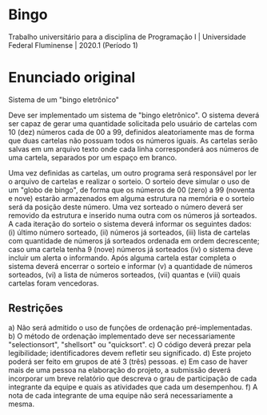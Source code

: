 # Bingo
Trabalho universitário para a disciplina de Programação I | Universidade Federal Fluminense | 2020.1 (Período 1)

# Enunciado original
Sistema de um "bingo eletrônico"  

  
Deve ser implementado um sistema de "bingo eletrônico". O sistema deverá ser capaz de gerar uma quantidade solicitada pelo usuário de cartelas com 10 (dez) números cada de 00 a 99, definidos aleatoriamente mas de forma que duas cartelas não possuam todos os números iguais. As cartelas serão salvas em um arquivo texto onde cada linha corresponderá aos números de uma cartela, separados por um espaço em branco.  
    
Uma vez definidas as cartelas, um outro programa será responsável por ler o arquivo de cartelas e realizar o sorteio. O sorteio deve simular o uso de um "globo de bingo", de forma que os números de 00 (zero) a 99 (noventa e nove) estarão armazenados em alguma estrutura na memória e o sorteio será da posição deste número. Uma vez sorteado o número deverá ser removido da estrutura e inserido numa outra com os números já sorteados. A cada iteração do sorteio o sistema deverá informar os seguintes dados: (i) último número sorteado, (ii) números já sorteados, (iii) lista de cartelas com quantidade de números já sorteados ordenada em ordem decrescente; caso uma cartela tenha 9 (nove) números já sorteados (iv) o sistema deve incluir um alerta o informando. Após alguma cartela estar completa o sistema deverá encerrar o sorteio e informar (v) a quantidade de números sorteados, (vi) a lista de números sorteados, (vii) quantas e (viii) quais cartelas foram vencedoras.


## Restrições

a) Não será admitido o uso de funções de ordenação pré-implementadas.
b) O método de ordenação implementado deve ser necessariamente "selectionsort", "shellsort" ou "quicksort".
c) O código deverá prezar pela legibilidade; identificadores devem refletir seu significado.
d) Este projeto poderá ser feito em grupos de até 3 (três) pessoas.
e) Em caso de haver mais de uma pessoa na elaboração do projeto, a submissão deverá incorporar um breve relatório que descreva o grau de participação de cada integrante da equipe e quais as atividades que cada um desempenhou.
f) A nota de cada integrante de uma equipe não será necessariamente a mesma.
